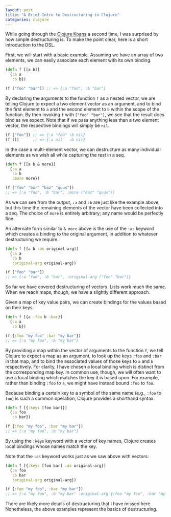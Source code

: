```yaml
---
layout: post
title: "A Brief Intro to Destructuring in Clojure"
categories: clojure
---
```


While going through the [Clojure Koans](http://clojurekoans.com/) a second time, I was surprised by how simple destructuring is. To make the point clear, here is a short introduction to the DSL.

First, we will start with a basic example. Assuming we have an array of two elements, we can easily associate each element with its own binding.

``` clojure
(defn f [[a b]]
  {:a a
   :b b})

(f ["foo" "bar"]) ;; => {:a "foo", :b "bar"}
```

By declaring the arguments to the function `f` as a nested vector, we are telling Clojure to expect a two element vector as an argument, and to bind the first element to `a` and the second element to `b` within the scope of the function. By then invoking `f` with `["foo" "bar"]`, we see that the result does bind as we expect. Note that if we pass anything less than a two element vector, the respective bindings will simply be `nil`.

``` clojure
(f ["foo"]) ;; => {:a "foo" :b nil}
(f [])      ;; => {:a nil   :b nil}
```

In the case a multi-element vector, we can destructure as many individual elements as we wish all while capturing the rest in a seq.

``` clojure
(defn f [[a b & more]]
  {:a a
   :b b
   :more more})

(f ["foo" "bar" "baz" "quux"])
;; => {:a "foo", :b "bar", :more ("baz" "quux")}
```

As we can see from the output, `:a` and `:b` are just like the example above, but this time the remaining elements of the vector have been collected into a seq. The choice of `more` is entirely arbitrary; any name would be perfectly fine.

An alternate form similar to `& more` above is the use of the `:as` keyword which creates a binding to the original argument, in addition to whatever destructuring we require.

``` clojure
(defn f [[a b :as original-arg]]
  {:a a
   :b b
   :original-arg original-arg})

(f ["foo" "bar"])
;; => {:a "foo", :b "bar", :original-arg ["foo" "bar"]}
```

So far we have covered destructuring of vectors. Lists work much the same. When we reach maps, though, we have a slightly different approach.

Given a map of key value pairs, we can create bindings for the values based on their keys.

``` clojure
(defn f [{a :foo b :bar}]
  {:a a
   :b b})

(f {:foo "my foo" :bar "my bar"})
;; => {:a "my foo", :b "my bar"}
```

By providing a map within the vector of arguments to the function `f`, we tell Clojure to expect a map as an argument, to look up the keys `:foo` and `:bar` in that map, and to bind the associated values of those keys to `a` and `b` respectively. For clarity, I have chosen a local binding which is distinct from the corresponding map key. In common use, though, we will often want to use a local binding which matches the key it is based upon. For example, rather than binding `:foo` to `a`, we might have instead bound `:foo` to `foo`.

Because binding a certain key to a symbol of the same name (e.g., `:foo` to `foo`) is such a common operation, Clojure provides a shorthand syntax.

``` clojure
(defn f [{:keys [foo bar]}]
  {:a foo
   :b bar})

(f {:foo "my foo", :bar "my bar"})
;; => {:a "my foo", :b "my bar"}
```

By using the `:keys` keyword with a vector of key names, Clojure creates local bindings whose names match the key.

Note that the `:as` keyword works just as we saw above with vectors:

``` clojure
(defn f [{:keys [foo bar] :as original-arg}]
  {:a foo
   :b bar
   :original-arg original-arg})

(f {:foo "my foo", :bar "my bar"})
;; => {:a "my foo", :b "my bar" :original-arg {:foo "my foo", :bar "my bar"}}
```

There are likely more details of destructuring that I have missed here. Nonetheless, the above examples represent the basics of destructuring.
